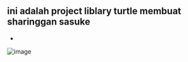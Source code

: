 ini adalah project liblary turtle membuat sharinggan sasuke
-
-
![image](https://github.com/user-attachments/assets/3addb1f2-bba1-4c51-9bb3-215c1b79c59c)
